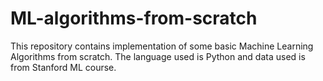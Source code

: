 # ML-algorithms-from-scratch
This repository contains implementation of some basic Machine Learning Algorithms from scratch. The language used is Python and data used is from Stanford ML course.